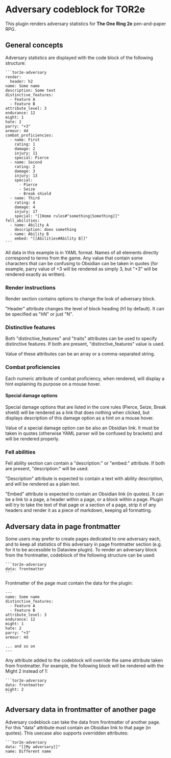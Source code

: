 # Adversary codeblock for TOR2e

This plugin renders adversary statistics for **The One Ring 2e** pen-and-paper RPG.

## General concepts

Adversary statistics are displayed with the code block of the following structure:

````
```tor2e-adversary
render:
  header: h2
name: Some name
description: Some text
distinctive_features: 
  - Feature A
  - Feature B
attribute_level: 3
endurance: 12
might: 1
hate: 2
parry: "+3"
armour: 4d
combat_proficiencies:
  - name: First
    rating: 1 
    damage: 2
    injury: 11
    special: Pierce
  - name: Second
    rating: 2 
    damage: 3
    injury: 13
    special: 
      - Pierce
      - Seize
      - Break shield
  - name: Third
    rating: 4 
    damage: 4
    injury: 17
    special: "[[Home rules#^something|Something]]"
fell_abilities: 
  - name: Ability A
    description: does something 
  - name: Ability B
    embed: "[[Abilities#Ability B]]"
```
````

All data in this example is in YAML format. Names of all elements directly correspond to terms from the game. Any value that contain some characters that can be
confusing to Obsidian can be taken in quotes (for example, parry value of +3 will be rendered as simply 3, but "+3" will be rendered exactly as written).

### Render instructions

Render section contains options to change the look of adversary block.

"Header" attribute changes the level of block heading (h1 by default). It can be specified as "hN" or just "N".

### Distinctive features

Both "distinctive_features" and "traits" attributes can be used to specify distinctive features. If both are present,
"distinctive_features" value is used.

Value of these attributes can be an array or a comma-separated string.

### Combat proficiencies

Each numeric attribute of combat proficiency, when rendered, will display a hint explaining its purpose on a mouse hover.

#### Special damage options

Special damage options that are listed in the core rules (Pierce, Seize, Break shield) will be rendered as a link that does nothing when clicked, but displays description
of this damage option as a hint on a mouse hover.

Value of a special damage option can be also an Obsidian link. It must be taken in quotes (otherwise YAML parser will be confused by brackets) and will be rendered properly.

### Fell abilities

Fell ability section can contain a "description:" or "embed:" attribute. If both are present, "description:" will be used.

"Description" attribute is expected to contain a text with ability description, and will be rendered as a plain text.

"Embed" attribute is expected to contain an Obsidian link (in quotes). It can be a link to a page, a header within a page, or a block within a page. Plugin will try to take 
the text of that page or a section of a page, strip it of any headers and render it as a piece of markdown, keeping all formatting.  

## Adversary data in page frontmatter

Some users may prefer to create pages dedicated to one adversary each, and to keep all statistics of this adversary in page frontmatter section (e.g. for it to 
be accessible to Dataview plugin). To render an adversary block from the frontmatter, codeblock of the following structure can be used:

````
```tor2e-adversary
data: frontmatter
```
````

Frontmatter of the page must contain the data for the plugin:

````
---
name: Some name
distinctive_features: 
  - Feature A
  - Feature B
attribute_level: 3
endurance: 12
might: 1
hate: 2
parry: "+3"
armour: 4d

... and so on
---
````

Any attribute added to the codeblock will override the same attribute taken from frontmatter. For example, the following block will be rendered with the Might 2
instead of 1:

````
```tor2e-adversary
data: frontmatter
might: 2
```
````

## Adversary data in frontmatter of another page

Adversary codeblock can take the data from frontmatter of another page. For this "data" attribute must contain an Obsidian link to that page (in quotes). 
This usecase also supports overridden attributes:

````
```tor2e-adversary
data: "[[My adversary]]"
name: Different name
````
